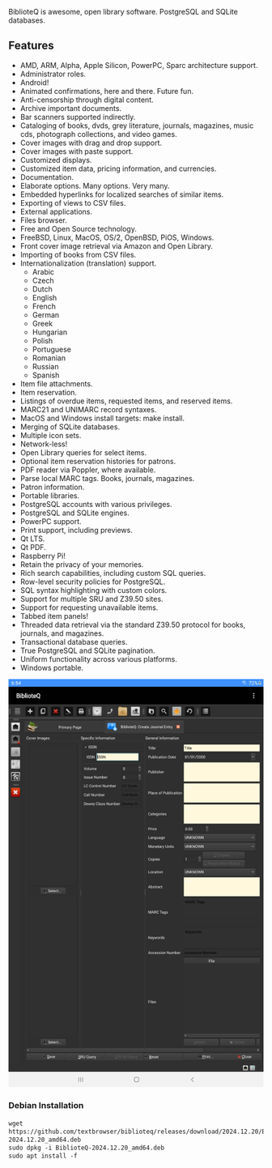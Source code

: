 BiblioteQ is awesome, open library software. PostgreSQL and SQLite databases.

## Features

- AMD, ARM, Alpha, Apple Silicon, PowerPC, Sparc architecture support.
- Administrator roles.
- Android!
- Animated confirmations, here and there. Future fun.
- Anti-censorship through digital content.
- Archive important documents.
- Bar scanners supported indirectly.
- Cataloging of books, dvds, grey literature, journals, magazines,
  music cds, photograph collections, and video games.
- Cover images with drag and drop support.
- Cover images with paste support.
- Customized displays.
- Customized item data, pricing information, and currencies.
- Documentation.
- Elaborate options. Many options. Very many.
- Embedded hyperlinks for localized searches of similar items.
- Exporting of views to CSV files.
- External applications.
- Files browser.
- Free and Open Source technology.
- FreeBSD, Linux, MacOS, OS/2, OpenBSD, PiOS, Windows.
- Front cover image retrieval via Amazon and Open Library.
- Importing of books from CSV files.
- Internationalization (translation) support.
  - Arabic
  - Czech
  - Dutch
  - English
  - French
  - German
  - Greek
  - Hungarian
  - Polish
  - Portuguese
  - Romanian
  - Russian
  - Spanish
- Item file attachments.
- Item reservation.
- Listings of overdue items, requested items, and reserved items.
- MARC21 and UNIMARC record syntaxes.
- MacOS and Windows install targets: make install.
- Merging of SQLite databases.
- Multiple icon sets.
- Network-less!
- Open Library queries for select items.
- Optional item reservation histories for patrons.
- PDF reader via Poppler, where available.
- Parse local MARC tags. Books, journals, magazines.
- Patron information.
- Portable libraries.
- PostgreSQL accounts with various privileges.
- PostgreSQL and SQLite engines.
- PowerPC support.
- Print support, including previews.
- Qt LTS.
- Qt PDF.
- Raspberry Pi!
- Retain the privacy of your memories.
- Rich search capabilities, including custom SQL queries.
- Row-level security policies for PostgreSQL.
- SQL syntax highlighting with custom colors.
- Support for multiple SRU and Z39.50 sites.
- Support for requesting unavailable items.
- Tabbed item panels!
- Threaded data retrieval via the standard Z39.50 protocol for books,
  journals, and magazines.
- Transactional database queries.
- True PostgreSQL and SQLite pagination.
- Uniform functionality across various platforms.
- Windows portable.

![](https://github.com/textbrowser/biblioteq/blob/gh-pages/images/biblioteq-android.png)

### Debian Installation

```
wget https://github.com/textbrowser/biblioteq/releases/download/2024.12.20/BiblioteQ-2024.12.20_amd64.deb
sudo dpkg -i BiblioteQ-2024.12.20_amd64.deb
sudo apt install -f
```
